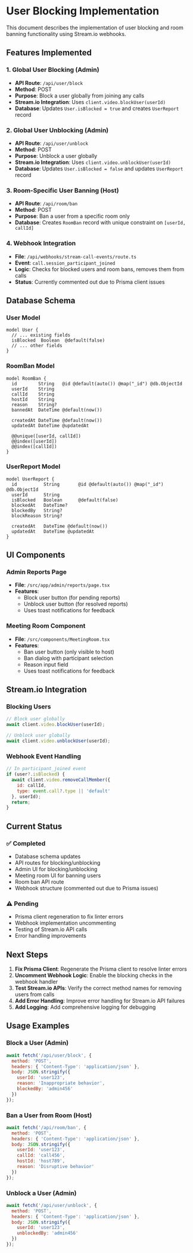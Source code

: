 # User Blocking Implementation

This document describes the implementation of user blocking and room banning functionality using Stream.io webhooks.

## Features Implemented

### 1. Global User Blocking (Admin)
- **API Route**: `/api/user/block`
- **Method**: POST
- **Purpose**: Block a user globally from joining any calls
- **Stream.io Integration**: Uses `client.video.blockUser(userId)`
- **Database**: Updates `User.isBlocked = true` and creates `UserReport` record

### 2. Global User Unblocking (Admin)
- **API Route**: `/api/user/unblock`
- **Method**: POST
- **Purpose**: Unblock a user globally
- **Stream.io Integration**: Uses `client.video.unblockUser(userId)`
- **Database**: Updates `User.isBlocked = false` and updates `UserReport` record

### 3. Room-Specific User Banning (Host)
- **API Route**: `/api/room/ban`
- **Method**: POST
- **Purpose**: Ban a user from a specific room only
- **Database**: Creates `RoomBan` record with unique constraint on `[userId, callId]`

### 4. Webhook Integration
- **File**: `/api/webhooks/stream-call-events/route.ts`
- **Event**: `call.session_participant_joined`
- **Logic**: Checks for blocked users and room bans, removes them from calls
- **Status**: Currently commented out due to Prisma client issues

## Database Schema

### User Model
```prisma
model User {
  // ... existing fields
  isBlocked  Boolean  @default(false)
  // ... other fields
}
```

### RoomBan Model
```prisma
model RoomBan {
  id        String   @id @default(auto()) @map("_id") @db.ObjectId
  userId    String
  callId    String
  hostId    String
  reason    String?
  bannedAt  DateTime @default(now())
  
  createdAt DateTime @default(now())
  updatedAt DateTime @updatedAt
  
  @@unique([userId, callId])
  @@index([userId])
  @@index([callId])
}
```

### UserReport Model
```prisma
model UserReport {
  id          String       @id @default(auto()) @map("_id") @db.ObjectId
  userId      String
  isBlocked   Boolean      @default(false)
  blockedAt   DateTime?
  blockedBy   String?
  blockReason String?
  
  createdAt   DateTime @default(now())
  updatedAt   DateTime @updatedAt
}
```

## UI Components

### Admin Reports Page
- **File**: `/src/app/admin/reports/page.tsx`
- **Features**:
  - Block user button (for pending reports)
  - Unblock user button (for resolved reports)
  - Uses toast notifications for feedback

### Meeting Room Component
- **File**: `/src/components/MeetingRoom.tsx`
- **Features**:
  - Ban user button (only visible to host)
  - Ban dialog with participant selection
  - Reason input field
  - Uses toast notifications for feedback

## Stream.io Integration

### Blocking Users
```javascript
// Block user globally
await client.video.blockUser(userId);

// Unblock user globally
await client.video.unblockUser(userId);
```

### Webhook Event Handling
```javascript
// In participant_joined event
if (user?.isBlocked) {
  await client.video.removeCallMember({
    id: callId,
    type: event.call?.type || 'default'
  }, userId);
  return;
}
```

## Current Status

### ✅ Completed
- Database schema updates
- API routes for blocking/unblocking
- Admin UI for blocking/unblocking
- Meeting room UI for banning users
- Room ban API route
- Webhook structure (commented out due to Prisma issues)

### ⚠️ Pending
- Prisma client regeneration to fix linter errors
- Webhook implementation uncommenting
- Testing of Stream.io API calls
- Error handling improvements

## Next Steps

1. **Fix Prisma Client**: Regenerate the Prisma client to resolve linter errors
2. **Uncomment Webhook Logic**: Enable the blocking checks in the webhook handler
3. **Test Stream.io APIs**: Verify the correct method names for removing users from calls
4. **Add Error Handling**: Improve error handling for Stream.io API failures
5. **Add Logging**: Add comprehensive logging for debugging

## Usage Examples

### Block a User (Admin)
```javascript
await fetch('/api/user/block', {
  method: 'POST',
  headers: { 'Content-Type': 'application/json' },
  body: JSON.stringify({
    userId: 'user123',
    reason: 'Inappropriate behavior',
    blockedBy: 'admin456'
  })
});
```

### Ban a User from Room (Host)
```javascript
await fetch('/api/room/ban', {
  method: 'POST',
  headers: { 'Content-Type': 'application/json' },
  body: JSON.stringify({
    userId: 'user123',
    callId: 'call456',
    hostId: 'host789',
    reason: 'Disruptive behavior'
  })
});
```

### Unblock a User (Admin)
```javascript
await fetch('/api/user/unblock', {
  method: 'POST',
  headers: { 'Content-Type': 'application/json' },
  body: JSON.stringify({
    userId: 'user123',
    unblockedBy: 'admin456'
  })
});
``` 